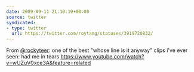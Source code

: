 ```yaml
---
date: 2009-09-11 21:10:19+00:00
source: twitter
syndicated:
- type: twitter
  url: https://twitter.com/roytang/statuses/3919720832/
---
```


From [@rockyteer](https://twitter.com/rockyteer/): one of the best "whose line is it anyway" clips i've ever seen: had me in tears https://www.youtube.com/watch?v=wUZuV0xce3A&feature=related